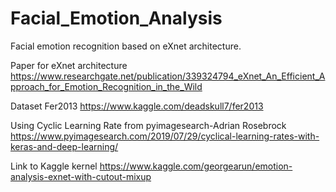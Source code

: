 # Facial_Emotion_Analysis
Facial emotion recognition based on eXnet architecture.


Paper for eXnet architecture https://www.researchgate.net/publication/339324794_eXnet_An_Efficient_Approach_for_Emotion_Recognition_in_the_Wild

Dataset Fer2013 https://www.kaggle.com/deadskull7/fer2013

Using Cyclic Learning Rate from pyimagesearch-Adrian Rosebrock https://www.pyimagesearch.com/2019/07/29/cyclical-learning-rates-with-keras-and-deep-learning/

Link to Kaggle kernel https://www.kaggle.com/georgearun/emotion-analysis-exnet-with-cutout-mixup
